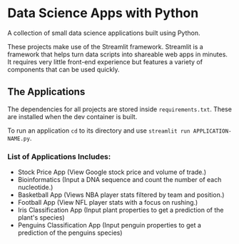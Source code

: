 # Data Science Apps with Python
A collection of small data science applications built using Python.

These projects make use of the Streamlit framework. 
Streamlit is a framework that helps turn data scripts into shareable web apps in minutes.
It requires very little front-end experience but features a variety of components that can be used quickly.

## The Applications

The dependencies for all projects are stored inside `requirements.txt`. These are installed when the dev container is built. 

To run an application `cd` to its directory and use `streamlit run APPLICATION-NAME.py`.

### List of Applications Includes:
* Stock Price App (View Google stock price and volume of trade.)
* Bioinformatics (Input a DNA sequence and count the number of each nucleotide.)
* Basketball App (Views NBA player stats filtered by team and position.)
* Football App (View NFL player stats with a focus on rushing.)
* Iris Classification App (Input plant properties to get a prediction of the plant's species)
* Penguins Classification App (Input penguin properties to get a prediction of the penguins species)